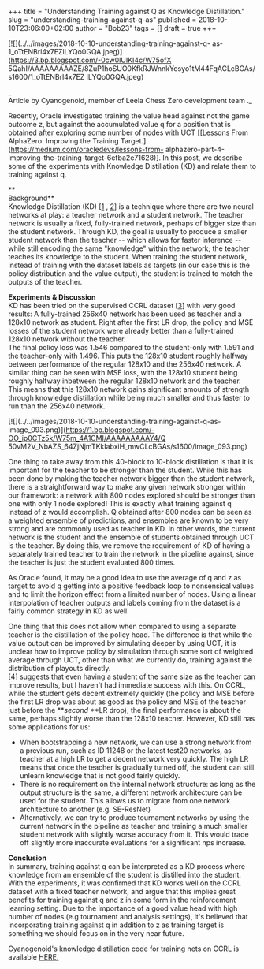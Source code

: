 +++
title = "Understanding Training against Q as Knowledge Distillation."
slug = "understanding-training-against-q-as"
published = 2018-10-10T23:06:00+02:00
author = "Bob23"
tags = []
draft = true
+++

[![](../../images/2018-10-10-understanding-training-against-q-
as-1_oTtENBrl4x7EZlLYQo0GQA.jpeg)](https://3.bp.blogspot.com/-0cw0lUIKI4c/W75ofX
5QahI/AAAAAAAAAZE/8ZuP1hoSUO0KfkRJWnnkYosyo1tM44FqACLcBGAs/s1600/1_oTtENBrl4x7EZ
lLYQo0GQA.jpeg)

_  
Article by Cyanogenoid, member of Leela Chess Zero development team ._

Recently, Oracle investigated training the value head against not the game
outcome z, but against the accumulated value q for a position that is obtained
after exploring some number of nodes with UCT [[Lessons From AlphaZero:
Improving the Training Target.](https://medium.com/oracledevs/lessons-from-
alphazero-part-4-improving-the-training-target-6efba2e71628)]. In this post,
we describe some of the experiments with Knowledge Distillation (KD) and
relate them to training against q.

 **  
Background**  
Knowledge Distillation (KD) [[1](https://arxiv.org/abs/1312.6184) ,
[2](https://arxiv.org/abs/1503.02531)] is a technique where there are two
neural networks at play: a teacher network and a student network. The teacher
network is usually a fixed, fully-trained network, perhaps of bigger size than
the student network. Through KD, the goal is usually to produce a smaller
student network than the teacher -- which allows for faster inference -- while
still encoding the same "knowledge" within the network; the teacher teaches
its knowledge to the student. When training the student network, instead of
training with the dataset labels as targets (in our case this is the policy
distribution and the value output), the student is trained to match the
outputs of the teacher.

 **Experiments & Discussion**  
KD has been tried on the supervised CCRL dataset
[[3](../../../2018/09/a-standard-dataset.html)] with very good
results: A fully-trained 256x40 network has been used as teacher and a 128x10
network as student. Right after the first LR drop, the policy and MSE losses
of the student network were already better than a fully-trained 128x10 network
without the teacher.  
The final policy loss was 1.546 compared to the student-only with 1.591 and
the teacher-only with 1.496. This puts the 128x10 student roughly halfway
between performance of the regular 128x10 and the 256x40 network. A similar
thing can be seen with MSE loss, with the 128x10 student being roughly halfway
inbetween the regular 128x10 network and the teacher.  
This means that this 128x10 network gains significant amounts of strength
through knowledge distillation while being much smaller and thus faster to run
than the 256x40 network.

[![](../../images/2018-10-10-understanding-training-against-q-as-
image_093.png)](https://1.bp.blogspot.com/-OO_ip0CTz5k/W75m_4A1CMI/AAAAAAAAAY4/Q
50vM2V_NbAZS_64ZjNjmTKkIabxiH_mwCLcBGAs/s1600/image_093.png)

One thing to take away from this 40-block to 10-block distillation is that it
is important for the teacher to be stronger than the student. While this has
been done by making the teacher network bigger than the student network, there
is a straightforward way to make any given network stronger within our
framework: a network with 800 nodes explored should be stronger than one with
only 1 node explored! This is exactly what training against q instead of z
would accomplish. Q obtained after 800 nodes can be seen as a weighted
ensemble of predictions, and ensembles are known to be very strong and are
commonly used as teacher in KD. In other words, the current network is the
student and the ensemble of students obtained through UCT is the teacher. By
doing this, we remove the requirement of KD of having a separately trained
teacher to train the network in the pipeline against, since the teacher is
just the student evaluated 800 times.

As Oracle found, it may be a good idea to use the average of q and z as target
to avoid q getting into a positive feedback loop to nonsensical values and to
limit the horizon effect from a limited number of nodes. Using a linear
interpolation of teacher outputs and labels coming from the dataset is a
fairly common strategy in KD as well.

One thing that this does not allow when compared to using a separate teacher
is the distillation of the policy head. The difference is that while the value
output can be improved by simulating deeper by using UCT, it is unclear how to
improve policy by simulation through some sort of weighted average through
UCT, other than what we currently do, training against the distribution of
playouts directly.  
[[4](https://arxiv.org/abs/1805.04770)] suggests that even having a student of
the same size as the teacher can improve results, but I haven't had immediate
success with this. On CCRL, while the student gets decent extremely quickly
(the policy and MSE before the first LR drop was about as good as the policy
and MSE of the teacher just before the **_second_ **LR drop), the final
performance is about the same, perhaps slightly worse than the 128x10 teacher.
However, KD still has some applications for us:

  * When bootstrapping a new network, we can use a strong network from a 
previous run, such as ID 11248 or the latest test20 networks, as teacher at a 
high LR to get a decent network very quickly. The high LR means that once the 
teacher is gradually turned off, the student can still unlearn knowledge that 
is not good fairly quickly.
  * There is no requirement on the internal network structure: as long as the 
output structure is the same, a different network architecture can be used for 
the student. This allows us to migrate from one network architecture to another 
(e.g. SE-ResNet)
  * Alternatively, we can try to produce tournament networks by using the 
current network in the pipeline as teacher and training a much smaller student 
network with slightly worse accuracy from it. This would trade off slightly 
more inaccurate evaluations for a significant nps increase.

 **Conclusion**  
In summary, training against q can be interpreted as a KD process where
knowledge from an ensemble of the student is distilled into the student. With
the experiments, it was confirmed that KD works well on the CCRL dataset with
a fixed teacher network, and argue that this implies great benefits for
training against q and z in some form in the reinforcement learning setting.
Due to the importance of a good value head with high number of nodes (e.g
tournament and analysis settings), it's believed that incorporating training
against q in addition to z as training target is something we should focus on
in the very near future.

Cyanogenoid's knowledge distillation code for training nets on CCRL is
available [HERE.](https://github.com/Cyanogenoid/lczero-training/tree/distill)
